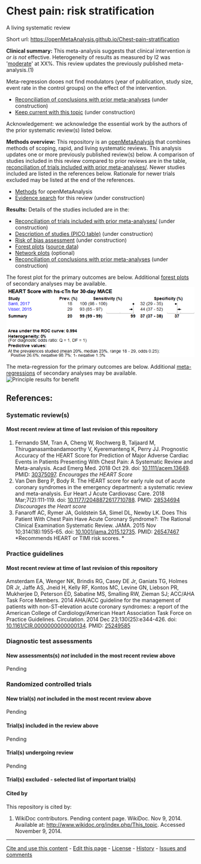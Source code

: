 Chest pain: risk stratification
============================================
A living systematic review

Short url: https://openMetaAnalysis.github.io/Chest-pain-stratification

**Clinical summary:** This meta-analysis suggests that clinical intervention *is or is not* effective. Heterogeneity of results as measured by I2 was '[moderate](http://handbook-5-1.cochrane.org/chapter_9/9_5_2_identifying_and_measuring_heterogeneity.htm)' at XX%. This review updates the previously published meta-analysis.(1)

Meta-regression dooes not find modulators (year of publication, study size, event rate in the control groups) on the effect of the intervention.
* [Reconciliation of conclusions with prior meta-analyses](files/reconciliation-tables/Reconciliation%20of%20conclusions.pdf) (under construction)
* [Keep current with this topic](files/searching/Keep-up.md) (under construction)

Acknowledgement: we acknowledge the essential work by the authors of the prior systematic review(s) listed below.

**Methods overview:** This repository is an [openMetaAnalysis](https://openmetaanalysis.github.io/) that combines methods of scoping, rapid, and living systematic reviews.  This analysis updates one or more previously published review(s) below. A comparison of studies included in this review compared to prior reviews are in the table, [reconciliation of trials included with prior meta-analyses/](files/reconciliation-tables/Reconciliation%20of%20studies.pdf). Newer studies included are listed in the references below. Rationale for newer trials excluded may be listed at the end of the references. 
* [Methods](http://openmetaanalysis.github.io/methods.html) for openMetaAnalysis
* [Evidence search](files/searching/evidence-search.md) for this review (under construction)

**Results:** Details of the studies included are in the:
* [Reconciliation of trials included with prior meta-analyses/](files/reconciliation-tables/Reconciliation%20of%20studies.pdf) (under construction)
* [Description of studies (PICO table)](files/study-details/table-pico.pdf) (under construction)
* [Risk of bias assessment](files/study-details/table-bias.pdf) (under construction)
* [Forest plots](../master/files/forest-plots) ([source data](files/data))
* [Network plots](../master/files/network) (optional)
* [Reconciliation of conclusions with prior meta-analyses](files/reconciliation-tables/Reconciliation%20of%20conclusions.pdf) (under construction)

The forest plot for the primary outcomes are below. Additional [forest plots](files/forest-plots) of secondary analyses may be available. 
![Principle results](files/forest-plots/Outcome-Primary.png)

The meta-regression for the primary outcomes are below. Additional [meta-regressions](files/metaregression) of secondary analyses may be available. 
![Principle results for benefit](files/metaregression/Outcome-Primary.png "Principle results for benefit]")

References:
----------------------------------

### Systematic review(s)
#### Most recent review at time of last revision of this repository
1. Fernando SM, Tran A, Cheng W, Rochwerg B, Taljaard M, Thiruganasambandamoorthy
V, Kyeremanteng K, Perry JJ. Prognostic Accuracy of the HEART Score for
Prediction of Major Adverse Cardiac Events in Patients Presenting With Chest
Pain: A Systematic Review and Meta-analysis. Acad Emerg Med. 2018 Oct 29. doi:
[10.1111/acem.13649](http://dx.doi.org/10.1111/acem.13649). PMID: [30375097](http://pubmed.gov/30375097). *Encourages the HEART Score*
2. Van Den Berg P, Body R. The HEART score for early rule out of acute coronary
syndromes in the emergency department: a systematic review and meta-analysis. Eur
Heart J Acute Cardiovasc Care. 2018 Mar;7(2):111-119. doi:
[10.1177/2048872617710788](http://dx.doi.org/10.1177/2048872617710788). PMID: [28534694](http://pubmed.gov/28534694) *Discourages the Heart score*
3. Fanaroff AC, Rymer JA, Goldstein SA, Simel DL, Newby LK. Does This Patient
With Chest Pain Have Acute Coronary Syndrome?: The Rational Clinical Examination 
Systematic Review. JAMA. 2015 Nov 10;314(18):1955-65. doi:
[10.1001/jama.2015.12735](http://dx.doi.org/10.1001/jama.2015.12735). PMID: [26547467](http://pubmed.gov/26547467) *Recommends HEART or TIMI risk scores. *

### Practice guidelines
#### Most recent review at time of last revision of this repository
Amsterdam EA, Wenger NK, Brindis RG, Casey DE Jr, Ganiats TG, Holmes DR Jr,
Jaffe AS, Jneid H, Kelly RF, Kontos MC, Levine GN, Liebson PR, Mukherjee D,
Peterson ED, Sabatine MS, Smalling RW, Zieman SJ; ACC/AHA Task Force Members.
2014 AHA/ACC guideline for the management of patients with non-ST-elevation acute
coronary syndromes: a report of the American College of Cardiology/American Heart
Association Task Force on Practice Guidelines. Circulation. 2014 Dec
23;130(25):e344-426. doi: [10.1161/CIR.0000000000000134](http://dx.doi.org/10.1161/CIR.0000000000000134). PMID: [25249585](http://pubmed.gov/25249585)


### Diagnostic test assessments
#### New assessments(s) *not* included in the most recent review above
Pending

### Randomized controlled trials
#### New trial(s) *not* included in the most recent review above
Pending

#### Trial(s) included in the review above
Pending

#### Trial(s) undergoing review
Pending

#### Trial(s) excluded - selected list of important trial(s)

#### Cited by
This repository is cited by:

1. WikiDoc contributors. Pending content page. WikiDoc. Nov 9, 2014. Available at: http://www.wikidoc.org/index.php/This_topic. Accessed November 9, 2014. 

-------------------------------
[Cite and use this content](https://github.com/openMetaAnalysis/openMetaAnalysis.github.io/blob/master/reusing.MD)  - [Edit this page](../../edit/master/README.md) - [License](files/LICENSE.md) - [History](../../commits/master/README.md)  - 
[Issues and comments](../../issues?q=is%3Aboth+is%3Aissue)

